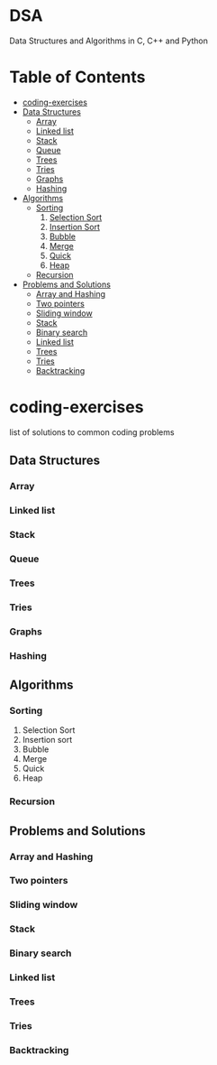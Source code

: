# DSA
Data Structures and Algorithms
in C, C++ and Python


# Table of Contents
- [coding-exercises](#coding-exercises)
- [Data Structures](#data-structures)
  - [Array](#array)
  - [Linked list](#linked-list)
  - [Stack](#stack)
  - [Queue](#queue)
  - [Trees](#trees)
  - [Tries](#tries)
  - [Graphs](#graphs)
  - [Hashing](#hashing)
- [Algorithms](#algorithms)
  - [Sorting](#sorting)
    1. [Selection Sort](#selection-sort)
    2. [Insertion Sort](#insertion-sort)
    3. [Bubble](#bubble)
    4. [Merge](#merge)
    5. [Quick](#quick)
    6. [Heap](#heap)
  - [Recursion](#recursion)
- [Problems and Solutions](#problems-and-solutions)
  - [Array and Hashing](#array-and-hashing)
  - [Two pointers](#two-pointers)
  - [Sliding window](#sliding-window)
  - [Stack](#stack-1)
  - [Binary search](#binary-search)
  - [Linked list](#linked-list-1)
  - [Trees](#trees-1)
  - [Tries](#tries-1)
  - [Backtracking](#backtracking)

# coding-exercises
list of solutions to common coding problems

## Data Structures
### Array 
### Linked list
### Stack
### Queue
### Trees
### Tries
### Graphs
### Hashing

## Algorithms

### Sorting
1. Selection Sort
2. Insertion sort
3. Bubble
4. Merge
5. Quick
6. Heap

### Recursion

## Problems and Solutions
### Array and Hashing
### Two pointers
### Sliding window
### Stack
### Binary search
### Linked list
### Trees
### Tries
### Backtracking

